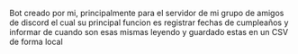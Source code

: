 Bot creado por mi, principalmente para el servidor de mi grupo de amigos de discord el cual su principal funcion es registrar fechas de cumpleaños y informar de cuando son esas mismas leyendo y guardado estas en un CSV de forma local
